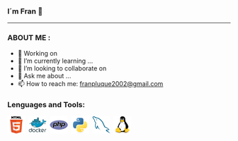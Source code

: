 <body>
    <h3>I´m Fran 👋</h3>



---
### ABOUT ME :

- 🔭 Working on 
- 🌱 I’m currently learning ...
- 👯 I’m looking to collaborate on 
- 💬 Ask me about ...
- 📫 How to reach me: franpluque2002@gmail.com
<h3>Lenguages and Tools:  </h3>
<div align="left ">
    <img src="https://github.com/devicons/devicon/blob/master/icons/html5/html5-original-wordmark.svg" title="HTML" alt="HTML" width="40" height="40"/>&nbsp;
    <img src="https://github.com/devicons/devicon/blob/master/icons/docker/docker-original-wordmark.svg" title="HTML" alt="HTML" width="40" height="40"/>&nbsp;
    <img src="https://github.com/devicons/devicon/blob/master/icons/php/php-original.svg" title="HTML" alt="HTML" width="40" height="40"/>&nbsp;
    <img src="https://github.com/devicons/devicon/blob/master/icons/python/python-original.svg" title="HTML" alt="HTML" width="40" height="40"/>&nbsp;
    <img src="https://github.com/devicons/devicon/blob/master/icons/mysql/mysql-original.svg" title="HTML" alt="HTML" width="40" height="40"/>&nbsp;
    <img src="https://github.com/devicons/devicon/blob/master/icons/linux/linux-original.svg" title="HTML" alt="HTML" width="40" height="40"/>&nbsp;
</div>
</body>    

